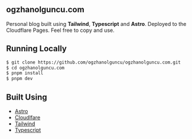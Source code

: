 ## ogzhanolguncu.com

Personal blog built using **Tailwind**, **Typescript** and **Astro**. Deployed to the Cloudflare Pages.
Feel free to copy and use.

## Running Locally

```bash
$ git clone https://github.com/ogzhanolguncu/ogzhanolguncu.com.git
$ cd ogzhanolguncu.com
$ pnpm install
$ pnpm dev
```

## Built Using

- [Astro](https://astro.build/)
- [Cloudlfare](https://cloudflare.com/)
- [Tailwind](https://tailwindcss.com/)
- [Typescript](https://www.typescriptlang.org/)
